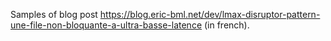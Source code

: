 Samples of blog post https://blog.eric-bml.net/dev/lmax-disruptor-pattern-une-file-non-bloquante-a-ultra-basse-latence (in french).